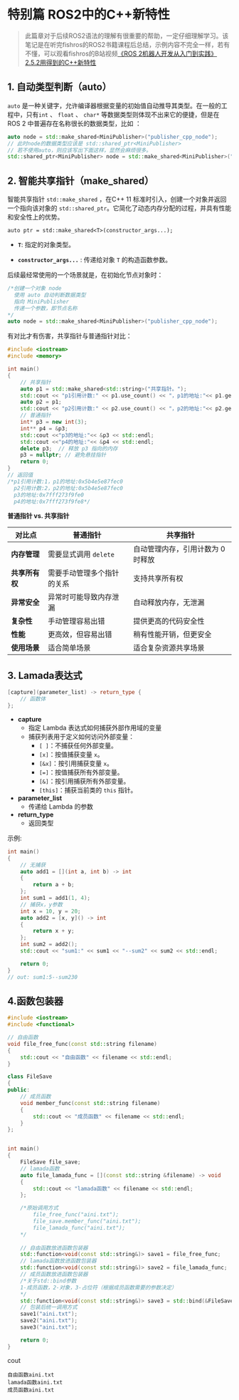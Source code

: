# 特别篇 ROS2中的C++新特性

> 此篇章对于后续ROS2语法的理解有很重要的帮助，一定仔细理解学习。该笔记是在听完fishros的ROS2书籍课程后总结，示例内容不完全一样，若有不懂，可以观看fishros的B站视频[《ROS 2机器人开发从入门到实践》2.5.2用得到的C++新特性](https://www.bilibili.com/video/BV1CRWWeoEso/?spm_id_from=333.1007.top_right_bar_window_history.content.click&vd_source=9360af603fa540663a17ba65dbad6a7d)

## 1. 自动类型判断（auto）

`auto` 是一种关键字，允许编译器根据变量的初始值自动推导其类型。在一般的工程中，只有`int` 、 `float` 、 `char*` 等数据类型则体现不出来它的便捷，但是在ROS 2 中普遍存在名称很长的数据类型，比如 ：

```c++
auto node = std::make_shared<MiniPublisher>("publisher_cpp_node");
// 此时node的数据类型应该是 std::shared_ptr<MiniPublisher> 
// 若不使用auto，则应该写出下面这样，显然会麻烦很多。
std::shared_ptr<MiniPublisher> node = std::make_shared<MiniPublisher>("publisher_cpp_node");
```

## 2. 智能共享指针（make_shared）

智能共享指针 `std::make_shared` ，在C++ 11 标准时引入，创建一个对象并返回一个指向该对象的 `std::shared_ptr`。它简化了动态内存分配的过程，并具有性能和安全性上的优势。

```shell
auto ptr = std::make_shared<T>(constructor_args...);
```

- **`T`**: 指定的对象类型。

- **`constructor_args...`** : 传递给对象 `T` 的构造函数参数。

后续最经常使用的一个场景就是，在初始化节点对象时：

```c++
/*创建一个对象 node
  使用 auto 自动判断数据类型
  指向 MiniPublisher 
  传递一个参数，即节点名称
*/
auto node = std::make_shared<MiniPublisher>("publisher_cpp_node");
```

有对比才有伤害，共享指针与普通指针对比：

```c++
#include <iostream>
#include <memory>

int main()
{
    // 共享指针
    auto p1 = std::make_shared<std::string>("共享指针。");
    std::cout << "p1引用计数:" << p1.use_count() << "，p1的地址:"<< p1.get() << std::endl;
    auto p2 = p1;
    std::cout << "p2引用计数:" << p2.use_count() << "，p2的地址:"<< p2.get() << std::endl;
    // 普通指针
    int* p3 = new int(3);
    int** p4 = &p3;
    std::cout <<"p3的地址:"<< &p3 << std::endl;
    std::cout <<"p4的地址:"<< &p4 << std::endl;
	delete p3;  // 释放 p3 指向的内存
    p3 = nullptr; // 避免悬挂指针
    return 0;
}
// 返回值
/*p1引用计数:1，p1的地址:0x5b4e5e87fec0
  p2引用计数:2，p2的地址:0x5b4e5e87fec0
  p3的地址:0x7fff273f9fe0
  p4的地址:0x7fff273f9fe8*/
```

 **普通指针 vs. 共享指针**

| **对比点**     | **普通指针**               | **共享指针**                      |
| -------------- | -------------------------- | --------------------------------- |
| **内存管理**   | 需要显式调用 `delete`      | 自动管理内存，引用计数为 0 时释放 |
| **共享所有权** | 需要手动管理多个指针的关系 | 支持共享所有权                    |
| **异常安全**   | 异常时可能导致内存泄漏     | 自动释放内存，无泄漏              |
| **复杂性**     | 手动管理容易出错           | 提供更高的代码安全性              |
| **性能**       | 更高效，但容易出错         | 稍有性能开销，但更安全            |
| **使用场景**   | 适合简单场景               | 适合复杂资源共享场景              |

## 3. Lamada表达式

```c++
[capture](parameter_list) -> return_type {
    // 函数体
};
```

- **capture**
  - 指定 Lambda 表达式如何捕获外部作用域的变量
  - 捕获列表用于定义如何访问外部变量：
    - `[ ]`：不捕获任何外部变量。
    - `[x]`：按值捕获变量 `x`。
    - `[&x]`：按引用捕获变量 `x`。
    - `[=]`：按值捕获所有外部变量。
    - `[&]`：按引用捕获所有外部变量。
    - `[this]`：捕获当前类的 `this` 指针。
- **parameter_list**
  - 传递给 Lambda 的参数
- **return_type**
  - 返回类型

示例:

```c++
int main()
{
    // 无捕获
    auto add1 = [](int a, int b) -> int
    {
        return a + b;
    };
    int sum1 = add1(1, 4);
    // 捕获x，y参数
    int x = 10, y = 20;
    auto add2 = [x, y]() -> int
    {
        return x + y;
    };
    int sum2 = add2();
    std::cout << "sum1:" << sum1 << "--sum2" << sum2 << std::endl;

    return 0;
}
// out: sum1:5--sum230
```

## 4.函数包装器

```c++
#include <iostream>
#include <functional>

// 自由函数
void file_free_func(const std::string filename) 
{
    std::cout << "自由函数" << filename << std::endl;
}

class FileSave
{
public:
    // 成员函数
    void member_func(const std::string filename)
    {
        std::cout << "成员函数" << filename << std::endl;
    }
};


int main()
{
    FileSave file_save;
    // lamada函数
    auto file_lamada_func = [](const std::string &filename) -> void
    {
        std::cout << "lamada函数" << filename << std::endl;
    };

    /*原始调用方式
        file_free_func("aini.txt");
        file_save.member_func("aini.txt");
        file_lamada_func("aini.txt");
    */
    
    // 自由函数放进函数包装器
    std::function<void(const std::string&)> save1 = file_free_func;
    // lamada函数放进函数包装器
    std::function<void(const std::string&)> save2 = file_lamada_func;
    // 成员函数放进函数包装器
    /*关于std::bind参数
    1-成员函数，2-对象，3-占位符（根据成员函数需要的参数决定）
    */
    std::function<void(const std::string&)> save3 = std::bind(&FileSave::member_func, &file_save, std::placeholders::_1);
    // 包装后统一调用方式
    save1("aini.txt");
    save2("aini.txt");
    save3("aini.txt");

    return 0;
}
```

cout

```
自由函数aini.txt
lamada函数aini.txt
成员函数aini.txt
```

